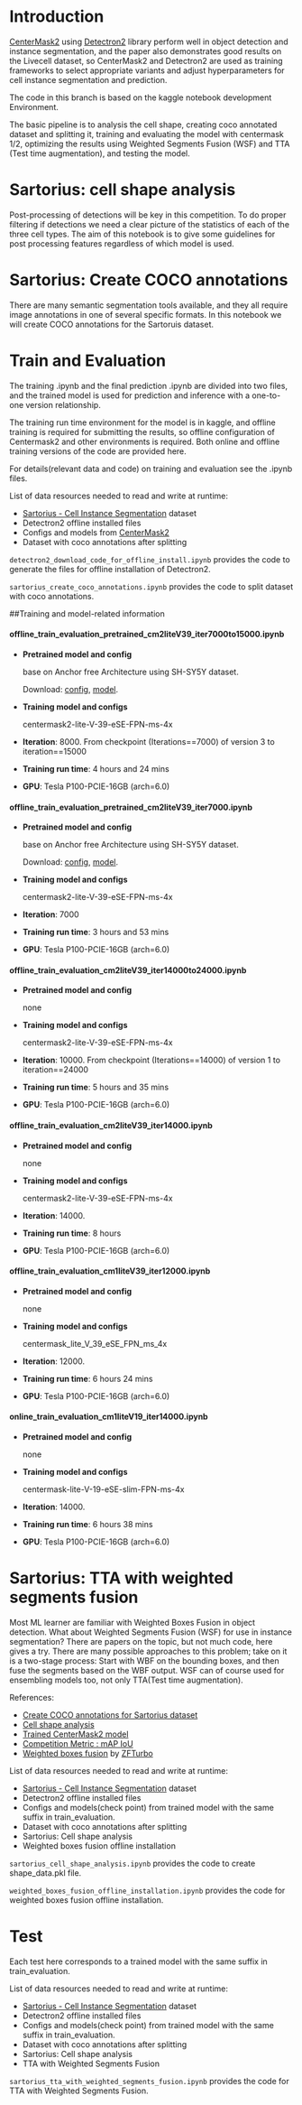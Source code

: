 # Introduction

[CenterMask2](https://github.com/youngwanLEE/centermask2) using [Detectron2](https://github.com/facebookresearch/detectron2) library perform well in object detection and instance segmentation, and the paper also demonstrates good results on the Livecell dataset, so CenterMask2 and Detectron2 are used as training frameworks to select appropriate variants and adjust hyperparameters for cell instance segmentation and prediction. 

The code in this branch is based on the kaggle notebook development Environment.

The basic pipeline is to analysis the cell shape, creating coco annotated dataset and splitting it, training and evaluating the model with centermask 1/2, optimizing the results using Weighted Segments Fusion (WSF) and TTA (Test time augmentation), and testing the model.

# Sartorius: cell shape analysis

Post-processing of detections will be key in this competition. To do proper filtering if detections we need a clear picture of the statistics of each of the three cell types. The aim of this notebook is to give some guidelines for post processing features regardless of which model is used. 

# Sartorius: Create COCO annotations

There are many semantic segmentation tools available, and they all require image annotations in one of several specific formats. In this notebook we will create COCO annotations for the Sartoruis dataset.

# Train and Evaluation

The training .ipynb and the final prediction .ipynb are divided into two files, and the trained model is used for prediction and inference with a one-to-one version relationship.

The training run time environment for the model is in kaggle, and offline training is required for submitting the results, so offline configuration of Centermask2 and other environments is required. Both online and offline training versions of the code are provided here.

For details(relevant data and code) on training and evaluation see the .ipynb files.

List of data resources needed to read and write at runtime:

* [Sartorius - Cell Instance Segmentation](https://www.kaggle.com/c/sartorius-cell-instance-segmentation) dataset
* Detectron2 offline installed files
* Configs and models from [CenterMask2](https://github.com/youngwanLEE/centermask2) 
* Dataset with coco annotations after splitting

`detectron2_download_code_for_offline_install.ipynb` provides the code to generate the files for offline installation of Detectron2.

`sartorius_create_coco_annotations.ipynb` provides the code to split dataset with coco annotations.

##Training and model-related information
#### offline_train_evaluation_pretrained_cm2liteV39_iter7000to15000.ipynb

* **Pretrained model and config**

  base on Anchor free Architecture using SH-SY5Y dataset.

  Download:  [config](https://github.com/sartorius-research/LIVECell/blob/main/model/anchor_free/shsy5y_config.yaml), [model](https://livecell-dataset.s3.eu-central-1.amazonaws.com/LIVECell_dataset_2021/models/Anchor_free/SHSY5Y/LIVECell_anchor_free_shsy5y_model.pth).

* **Training model and configs**

  centermask2-lite-V-39-eSE-FPN-ms-4x

* **Iteration**: 8000. From checkpoint (Iterations==7000) of version 3 to iteration==15000

* **Training run time**: 4 hours and 24 mins

* **GPU**: Tesla P100-PCIE-16GB (arch=6.0)

#### offline_train_evaluation_pretrained_cm2liteV39_iter7000.ipynb

* **Pretrained model and config**

  base on Anchor free Architecture using SH-SY5Y dataset.

  Download:  [config](https://github.com/sartorius-research/LIVECell/blob/main/model/anchor_free/shsy5y_config.yaml), [model](https://livecell-dataset.s3.eu-central-1.amazonaws.com/LIVECell_dataset_2021/models/Anchor_free/SHSY5Y/LIVECell_anchor_free_shsy5y_model.pth).

* **Training model and configs**

  centermask2-lite-V-39-eSE-FPN-ms-4x

* **Iteration**: 7000

* **Training run time**:  3 hours and 53 mins

* **GPU**: Tesla P100-PCIE-16GB (arch=6.0)

#### offline_train_evaluation_cm2liteV39_iter14000to24000.ipynb

* **Pretrained model and config**

  none

* **Training model and configs**

  centermask2-lite-V-39-eSE-FPN-ms-4x

* **Iteration**: 10000. From checkpoint (Iterations==14000) of version 1 to iteration==24000

* **Training run time**:  5 hours and 35 mins

* **GPU**: Tesla P100-PCIE-16GB (arch=6.0)

#### offline_train_evaluation_cm2liteV39_iter14000.ipynb

* **Pretrained model and config**

  none

* **Training model and configs**

  centermask2-lite-V-39-eSE-FPN-ms-4x

* **Iteration**: 14000. 

* **Training run time**:  8 hours

* **GPU**: Tesla P100-PCIE-16GB (arch=6.0)

#### offline_train_evaluation_cm1liteV39_iter12000.ipynb

* **Pretrained model and config**

  none

* **Training model and configs**

  centermask_lite_V_39_eSE_FPN_ms_4x

* **Iteration**: 12000. 

* **Training run time**:  6 hours 24 mins

* **GPU**: Tesla P100-PCIE-16GB (arch=6.0)

#### online_train_evaluation_cm1liteV19_iter14000.ipynb

* **Pretrained model and config**

  none

* **Training model and configs**

  centermask-lite-V-19-eSE-slim-FPN-ms-4x

* **Iteration**: 14000. 

* **Training run time**:  6 hours 38 mins

* **GPU**: Tesla P100-PCIE-16GB (arch=6.0)

# Sartorius: TTA with weighted segments fusion

Most ML learner are familiar with Weighted Boxes Fusion in object detection. What about Weighted Segments Fusion (WSF) for use in instance segmentation? There are papers on the topic, but not much code, here gives a try. There are many possible approaches to this problem; take on it is a two-stage process: Start with WBF on the bounding boxes, and then fuse the segments based on the WBF output. WSF can of course used for ensembling models too, not only TTA(Test time augmentation).

References:

- [Create COCO annotations for Sartorius dataset](https://www.kaggle.com/mistag/sartorius-create-coco-annotations)
- [Cell shape analysis](https://www.kaggle.com/mistag/sartorius-cell-shape-analysis)
- [Trained CenterMask2 model](https://www.kaggle.com/mistag/train-sartorius-detectron2-centermask2)
- [Competition Metric : mAP IoU](https://www.kaggle.com/theoviel/competition-metric-map-iou)
- [Weighted boxes fusion](https://github.com/ZFTurbo/Weighted-Boxes-Fusion) by [ZFTurbo](https://kaggle.com/zfturbo)

List of data resources needed to read and write at runtime:

* [Sartorius - Cell Instance Segmentation](https://www.kaggle.com/c/sartorius-cell-instance-segmentation) dataset
* Detectron2 offline installed files
* Configs and models(check point) from trained model with the same suffix in train_evaluation.
* Dataset with coco annotations after splitting
* Sartorius: Cell shape analysis
* Weighted boxes fusion offline installation

`sartorius_cell_shape_analysis.ipynb` provides the code to create shape_data.pkl file.

`weighted_boxes_fusion_offline_installation.ipynb` provides the code for weighted boxes fusion offline installation.

# Test

Each test here corresponds to a trained model with the same suffix in train_evaluation.

List of data resources needed to read and write at runtime:

* [Sartorius - Cell Instance Segmentation](https://www.kaggle.com/c/sartorius-cell-instance-segmentation) dataset
* Detectron2 offline installed files
* Configs and models(check point) from trained model with the same suffix in train_evaluation.
* Dataset with coco annotations after splitting
* Sartorius: Cell shape analysis
* TTA with Weighted Segments Fusion

`sartorius_tta_with_weighted_segments_fusion.ipynb` provides the code for TTA with Weighted Segments Fusion.
